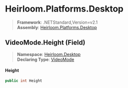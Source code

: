 # Heirloom.Platforms.Desktop

> **Framework**: .NETStandard,Version=v2.1  
> **Assembly**: [Heirloom.Platforms.Desktop][0]

## VideoMode.Height (Field)

> **Namespace**: [Heirloom.Desktop][0]  
> **Declaring Type**: [VideoMode][1]

#### Height

```cs
public int Height
```

[0]: ../../../Heirloom.Platforms.Desktop.md
[1]: ../VideoMode.md
